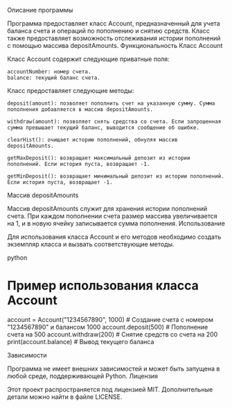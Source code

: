 Описание программы

Программа предоставляет класс Account, предназначенный для учета баланса счета и операций по пополнению и снятию средств. Класс также предоставляет возможность отслеживания истории пополнений с помощью массива depositAmounts.
Функциональность
Класс Account

Класс Account содержит следующие приватные поля:

    accountNumber: номер счета.
    balance: текущий баланс счета.

Класс предоставляет следующие методы:

    deposit(amount): позволяет пополнить счет на указанную сумму. Сумма пополнения добавляется в массив depositAmounts.

    withdraw(amount): позволяет снять средства со счета. Если запрошенная сумма превышает текущий баланс, выводится сообщение об ошибке.

    clearHist(): очищает историю пополнений, обнуляя массив depositAmounts.

    getMaxDeposit(): возвращает максимальный депозит из истории пополнений. Если история пуста, возвращает -1.

    getMinDeposit(): возвращает минимальный депозит из истории пополнений. Если история пуста, возвращает -1.

Массив depositAmounts

Массив depositAmounts служит для хранения истории пополнений счета. При каждом пополнении счета размер массива увеличивается на 1, и в новую ячейку записывается сумма пополнения.
Использование

Для использования класса Account и его методов необходимо создать экземпляр класса и вызвать соответствующие методы.

python

# Пример использования класса Account
account = Account("1234567890", 1000)  # Создание счета с номером "1234567890" и балансом 1000
account.deposit(500)  # Пополнение счета на 500
account.withdraw(200)  # Снятие средств со счета на 200
print(account.balance)  # Вывод текущего баланса

Зависимости

Программа не имеет внешних зависимостей и может быть запущена в любой среде, поддерживающей Python.
Лицензия

Этот проект распространяется под лицензией MIT. Дополнительные детали можно найти в файле LICENSE.
